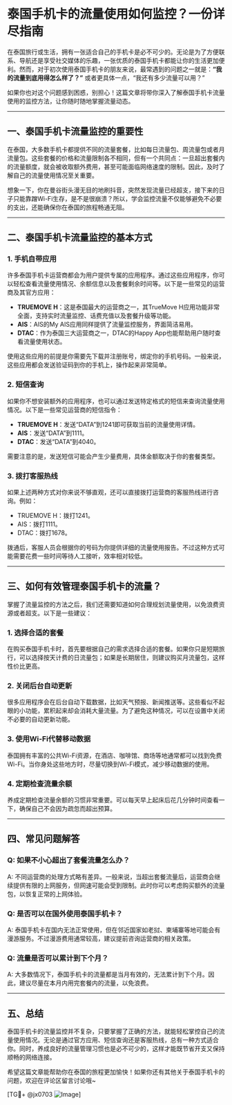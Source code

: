 # 泰国手机卡的流量使用如何监控？一份详尽指南

在泰国旅行或生活，拥有一张适合自己的手机卡是必不可少的。无论是为了方便联系、导航还是享受社交媒体的乐趣，一张优质的泰国手机卡都能让你的生活更加便利。然而，对于初次使用泰国手机卡的朋友来说，最常遇到的问题之一就是：**“我的流量到底用得怎么样了？”** 或者更具体一点，“我还有多少流量可以用？”

如果你也对这个问题感到困惑，别担心！这篇文章将带你深入了解泰国手机卡流量使用的监控方法，让你随时随地掌握流量动态。

---

## **一、泰国手机卡流量监控的重要性**

在泰国，大多数手机卡都提供不同的流量套餐，比如每日流量包、周流量包或者月流量包。这些套餐的价格和流量限制各不相同，但有一个共同点：一旦超出套餐内的流量额度，就会被收取额外费用，甚至可能面临网络速度的限制。因此，及时了解自己的流量使用情况至关重要。

想象一下，你在曼谷街头漫无目的地刷抖音，突然发现流量已经超支，接下来的日子只能靠蹭Wi-Fi生存，是不是很崩溃？所以，学会监控流量不仅能够避免不必要的支出，还能确保你在泰国的旅程畅通无阻。

---

## **二、泰国手机卡流量监控的基本方式**

### **1. 手机自带应用**
许多泰国手机卡运营商都会为用户提供专属的应用程序。通过这些应用程序，你可以轻松查看流量使用情况、余额信息以及套餐剩余时间等。以下是一些常见的运营商及其官方应用：

- **TRUEMOVE H**：这是泰国最大的运营商之一，其TrueMove H应用功能非常全面，支持实时流量监控、话费充值以及套餐升级等功能。
- **AIS**：AIS的My AIS应用同样提供了流量监控服务，界面简洁易用。
- **DTAC**：作为泰国三大运营商之一，DTAC的Happy App也能帮助用户随时查看流量使用状态。

使用这些应用的前提是你需要先下载并注册账号，绑定你的手机号码。一般来说，这些应用都会发送验证码到你的手机上，操作起来非常简单。

### **2. 短信查询**
如果你不想安装额外的应用程序，也可以通过发送特定格式的短信来查询流量使用情况。以下是一些常见运营商的短信指令：

- **TRUEMOVE H**：发送“DATA”到1241即可获取当前的流量使用详情。
- **AIS**：发送“DATA”到1111。
- **DTAC**：发送“DATA”到4040。

需要注意的是，发送短信可能会产生少量费用，具体金额取决于你的套餐类型。

### **3. 拨打客服热线**
如果上述两种方式对你来说不够直观，还可以直接拨打运营商的客服热线进行咨询。例如：

- TRUEMOVE H：拨打1241。
- AIS：拨打1111。
- DTAC：拨打1678。

拨通后，客服人员会根据你的号码为你提供详细的流量使用报告。不过这种方式可能需要花费一些时间等待人工接听，效率相对较低。

---

## **三、如何有效管理泰国手机卡的流量？**

掌握了流量监控的方法之后，我们还需要知道如何合理规划流量使用，以免浪费资源或者超支。以下是一些建议：

### **1. 选择合适的套餐**
在购买泰国手机卡时，首先要根据自己的需求选择合适的套餐。如果你只是短期旅行，可以选择按天计费的日流量包；如果是长期居住，则建议购买月流量包，这样性价比更高。

### **2. 关闭后台自动更新**
很多应用程序会在后台自动下载数据，比如天气预报、新闻推送等。这些看似不起眼的小功能，累积起来却会消耗大量流量。为了避免这种情况，可以在设置中关闭不必要的自动更新功能。

### **3. 使用Wi-Fi代替移动数据**
泰国拥有丰富的公共Wi-Fi资源，在酒店、咖啡馆、商场等地通常都可以找到免费Wi-Fi。当你身处这些地方时，尽量切换到Wi-Fi模式，减少移动数据的使用。

### **4. 定期检查流量余额**
养成定期检查流量余额的习惯非常重要。可以每天早上起床后花几分钟时间查看一下，确保自己不会因为疏忽而超出预算。

---

## **四、常见问题解答**

### **Q: 如果不小心超出了套餐流量怎么办？**
A: 不同运营商的处理方式略有差异。一般来说，当超出套餐流量后，运营商会继续提供有限的上网服务，但网速可能会受到限制。此时你可以考虑购买额外的流量包，以恢复正常的上网体验。

### **Q: 是否可以在国外使用泰国手机卡？**
A: 泰国手机卡在国内无法正常使用，但在邻近国家如老挝、柬埔寨等地可能会有漫游服务。不过漫游费用通常较高，建议提前咨询运营商的相关政策。

### **Q: 流量是否可以累计到下个月？**
A: 大多数情况下，泰国手机卡的流量都是当月有效的，无法累计到下个月。因此，建议尽量在本月内用完套餐内的流量，以免浪费。

---

## **五、总结**

泰国手机卡的流量监控并不复杂，只要掌握了正确的方法，就能轻松掌控自己的流量使用情况。无论是通过官方应用、短信查询还是客服热线，总有一种方式适合你。同时，养成良好的流量管理习惯也是必不可少的，这样才能既节省开支又保持顺畅的网络连接。

希望这篇文章能帮助你在泰国的旅程更加愉快！如果你还有其他关于泰国手机卡的问题，欢迎在评论区留言讨论哦~

[TG💪+ @jx0703 ![Image](https://github.com/user-attachments/assets/dbca1d08-cadb-493c-b0ec-ad6f7a83f270)]